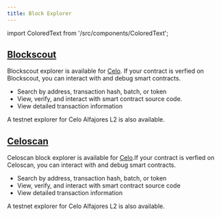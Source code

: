 ```yaml
---
title: Block Explorer
---
```

import ColoredText from '/src/components/ColoredText';

## [Blockscout](https://explorer.celo.org)

Blockscout explorer is available for <ColoredText>[Celo](https://explorer.celo.org/mainnet/blocks)</ColoredText>. If your contract is verfied on Blockscout, you can interact with and debug smart contracts.

- Search by address, transaction hash, batch, or token
- View, verify, and interact with smart contract source code.
- View detailed transaction information
  
A testnet explorer for Celo Alfajores L2 is also available.

## [Celoscan](https://celoscan.io/)

Celoscan block explorer is available for <ColoredText>[Celo](https://celoscan.io/)</ColoredText>.If your contract is verfied on Celoscan, you can interact with and debug smart contracts.

- Search by address, transaction hash, batch, or token
- View, verify, and interact with smart contract source code
- View detailed transaction information

A testnet explorer for Celo Alfajores L2  is also available.
